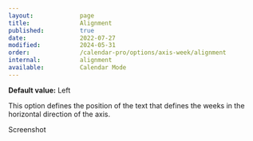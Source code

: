```yaml
---
layout:             page
title:              Alignment
published:          true
date:               2022-07-27
modified:           2024-05-31
order:              /calendar-pro/options/axis-week/alignment
internal:           alignment
available:          Calendar Mode
---
```

**Default value:** Left

This option defines the position of the text that defines the weeks in the horizontal direction of the axis.

<todo>Screenshot</todo>